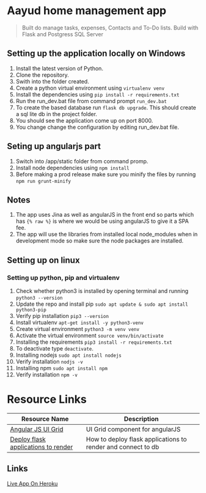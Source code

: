 # Aayud home management app
> Built do manage tasks, expenses, Contacts and To-Do lists.
> Build with Flask and Postgress SQL Server

## Setting up the application locally on Windows
1. Install the latest version of Python.
2. Clone the repository.
3. Swith into the folder created.
4. Create a python virtual environment using 
``` virtualenv venv ```
5. Install the dependencies using
``` pip install -r requirements.txt ```
6. Run the run_dev.bat file from command prompt ```run_dev.bat```
7. To create the based database run ```flask db upgrade```. This should create a sql lite db in the project folder.
8. You should see the application come up on port 8000.
9. You change change the configuration by editing run_dev.bat file.

## Seting up angularjs part
1. Switch into /app/static folder from command promp.
2. Install node dependencies using ``` npm install ```
3. Before making a prod release make sure you minify the files by running ```npm run grunt-minify```

## Notes
1. The app uses Jina as well as angularJS in the front end so parts which has ```{% raw %}``` is where we would be using angularJS to give it a SPA fee.
2. The app will use the libraries from installed local node_modules when in development mode so make sure the node packages are installed.

## Setting up on linux
### Setting up python, pip and virtualenv
1. Check whether python3 is installed by opening terminal and running ```python3 --version```
2. Update the repo and install pip ```sudo apt update & sudo apt install python3-pip ```
3. Verify pip installation ```pip3 --version```
4. Install virtualenv ```apt-get install -y python3-venv```
5. Create virtual environment ```python3 -m venv venv```
6. Activate the virtual environment ```source venv/bin/activate```
7. Installing the requirements ```pip3 install -r requirements.txt```
8. To deactivate type ```deactivate```.
8. Installing nodejs ```sudo apt install nodejs```
9. Verify installation ```nodjs -v ```
10. Installing npm ```sudo apt install npm```
11. Verify installation ```npm -v ```
# Resource Links
Resource Name | Description
--------------|--------------
[Angular JS UI Grid](http://ui-grid.info/docs) | UI Grid component for angularJS
[Deploy flask applications to render](https://testdriven.io/blog/flask-render-deployment/)| How to deploy flask applications to render and connect to db

## Links
[Live App On Heroku](https://aayud-hms.herokuapp.com/)
